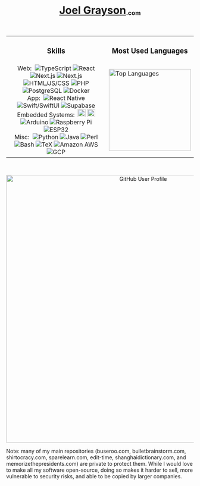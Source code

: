 <h1 align='center'><a href='https://joelgrayson.com' target='_blank'>Joel Grayson<sub><sup><sub>.com</sub></sup></sub></a></h1>

<br/>

<!--
Web: TypeScript, React, Next.js, Express, HTML, JS, CSS, PHP

App: Expo/React Native, Swift, SwiftUI

Embedded Systems: C, C++, Arduino, Raspi, ESP32 

PostgreSQL, Supabase, Docker, AWS, GCP

Java, Perl, Bash, TeX, Python
-->

<table align='center'>
    <tr>
        <td><h3 align='center'>Skills</h3></td>
        <td><h3 align='center'>Most Used Languages</h3></td>
    </tr>
    <tr>
        <td>
            <!--
                # Icon Sources
                * custom-icon-badges.demolab.com for custom icons
                * simpleicons.org for already usable icons
                * shields.io/badges/static-badge has badge URL documentation
            -->
            <div align='center'>
		            <span>Web:&nbsp;</span>
                <img alt="TypeScript" src="https://img.shields.io/badge/Typescript-0076C6.svg?logo=typescript&logoColor=white">
                <img alt="React" src="https://img.shields.io/badge/React-blue?logo=react">
		            <img alt="Next.js" src="https://img.shields.io/badge/Next-black?logo=next.js">
		            <img alt="Next.js" src="https://img.shields.io/badge/Express.js-black?logo=express">
	              <img alt="HTML/JS/CSS" src="https://img.shields.io/badge/HTML/JS/CSS-3a3a3a">
	              <img alt="PHP" src="https://img.shields.io/badge/PHP-blue?logo=php&logoColor=darkblue&color=white">
	              <img alt="PostgreSQL" src="https://img.shields.io/badge/PostgreSQL-316192.svg?logo=postgresql&logoColor=white">
	              <img alt="Docker" src='https://img.shields.io/badge/Docker-blue?logo=docker&logoColor=white'/>
			          <!-- <img alt="JavaScript" src="https://img.shields.io/badge/JavaScript-3a3a3a?logo=javascript"> -->
	              <br>
	              <span>App:&nbsp;</span>
	              <img alt="React Native" src="https://img.shields.io/badge/React%20Native-blue?logo=react">
	              <img alt="Swift/SwiftUI" src="https://img.shields.io/badge/Swift-black?logo=swift&color=F05139&logoColor=white">
	              <img alt="Supabase" src="https://img.shields.io/badge/Supabase-black?logo=supabase">
                <br>
                <span>Embedded Systems:&nbsp;</span>
                <img alt="C" src="https://joelgrayson.com/image/github-profile/C.png" width="21" height="21">
                <img alt="C++" src="https://joelgrayson.com/image/github-profile/C++.png" width="21" height="21">
                <img alt="Arduino" src="https://img.shields.io/badge/-Arduino-00979D?logo=Arduino&logoColor=white">
                <img alt="Raspberry Pi" src="https://img.shields.io/badge/-Raspi-red?logo=raspberrypi">
                <img alt="ESP32" src="https://img.shields.io/badge/ESP32-black">
                <!-- <img alt='Assembly' src='https://custom-icon-badges.demolab.com/badge/-Assembly-black?logo=asm&logoColor=white' /> -->
                <br>
                <span>Misc:&nbsp;</span>
                <img alt="Python" src="https://img.shields.io/badge/Python-14354C.svg?logo=python&logoColor=f9c44d&color=416aa3">
                <img alt="Java" src="https://custom-icon-badges.demolab.com/badge/Java-007396.svg?logo=java&logoColor=white">
                <img alt="Perl" src="https://custom-icon-badges.demolab.com/badge/Perl-blue?logo=perl-camel-white">
                <img alt="Bash" src="https://img.shields.io/badge/Bash-121011.svg?logo=gnu-bash&logoColor=green">
                <img alt="TeX" src="https://img.shields.io/badge/-TeX-eeeeee">
                <!-- <img alt="Haskell" src="https://img.shields.io/badge/-Haskell-darkblue?logo=haskell"> -->
                <!-- <img alt="Haskell" src="https://img.shields.io/badge/-OpenSSL-red"> -->
                <img alt="Amazon AWS" src='https://img.shields.io/badge/-AWS-orange?logo=amazonaws'/>
                <img alt="GCP" src='https://img.shields.io/badge/-GCP-blue?logo=googlecloud&logoColor=white' />
            </div>
        </td>
        <td>
            <img alt='Top Languages' src="https://github-readme-stats.vercel.app/api/top-langs/?username=joelgrayson&langs_count=24&layout=compact&line_height&theme=vue&hide_title=true&hide=jupyter%20notebook,css,html,python" height="220"/>
        </td>
    </tr>
</table>

<br/>

<p align='center'>
    <a href='https://skyline.github.com/JoelGrayson/' target='_blank'>
        <img alt='GitHub User Profile' src="https://github-profile-summary-cards.vercel.app/api/cards/profile-details?username=joelgrayson&theme=github&hide_title=true" width="720"/>
    </a>
</p>

Note: many of my main repositories (buseroo.com, bulletbrainstorm.com, shirtocracy.com, sparelearn.com, edit-time, shanghaidictionary.com, and memorizethepresidents.com) are private to protect them. While I would love to make all my software open-source, doing so makes it harder to sell, more vulnerable to security risks, and able to be copied by larger companies.
